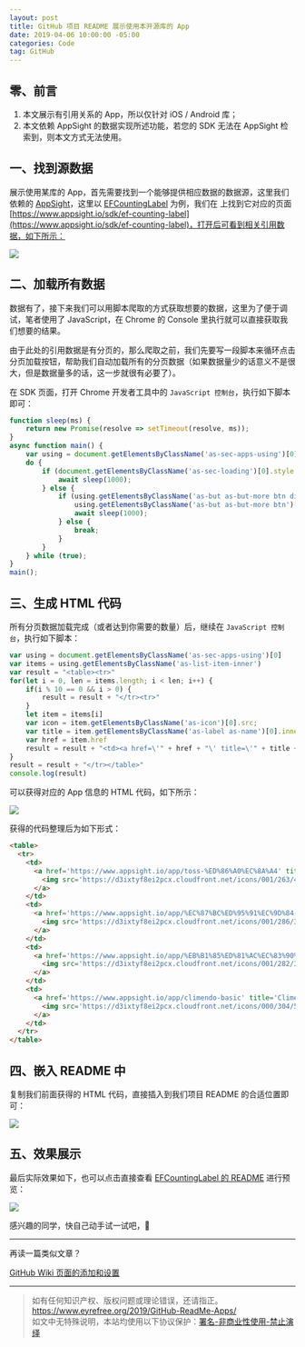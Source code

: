 ```yaml
---
layout: post
title: GitHub 项目 README 展示使用本开源库的 App
date: 2019-04-06 10:00:00 -05:00
categories: Code
tag: GitHub
---
```


## 零、前言

1. 本文展示有引用关系的 App，所以仅针对 iOS / Android 库；
2. 本文依赖 AppSight 的数据实现所述功能，若您的 SDK 无法在 AppSight 检索到，则本文方式无法使用。

## 一、找到源数据

展示使用某库的 App，首先需要找到一个能够提供相应数据的数据源，这里我们依赖的 [AppSight](https://www.appsight.io)，这里以 [EFCountingLabel](https://github.com/EFPrefix/EFCountingLabel) 为例，我们在 上找到它对应的页面 [https://www.appsight.io/sdk/ef-counting-label](https://www.appsight.io/sdk/ef-counting-label)，打开后可看到相关引用数据，如下所示：

![](/images/2019/GitHub-ReadMe-Apps/1.awebp)

## 二、加载所有数据

数据有了，接下来我们可以用脚本爬取的方式获取想要的数据，这里为了便于调试，笔者使用了 JavaScript，在 Chrome 的 Console 里执行就可以直接获取我们想要的结果。

由于此处的引用数据是有分页的，那么爬取之前，我们先要写一段脚本来循环点击分页加载按钮，帮助我们自动加载所有的分页数据（如果数据量少的话意义不是很大，但是数据量多的话，这一步就很有必要了）。

在 SDK 页面，打开 Chrome 开发者工具中的 `JavaScript 控制台`，执行如下脚本即可：

```javascript
function sleep(ms) {
    return new Promise(resolve => setTimeout(resolve, ms));
}
async function main() {
	var using = document.getElementsByClassName('as-sec-apps-using')[0];
	do {
		if (document.getElementsByClassName('as-sec-loading')[0].style.cssText == "display: block;") {
			await sleep(1000);
		} else {
			if (using.getElementsByClassName('as-but as-but-more btn disabled')[0] == null) {
				using.getElementsByClassName('as-but as-but-more btn')[0].click();
				await sleep(1000);
			} else {
				break;
			}
		}
	} while (true);
}
main();
```

## 三、生成 HTML 代码

所有分页数据加载完成（或者达到你需要的数量）后，继续在 `JavaScript 控制台`，执行如下脚本：

```javascript
var using = document.getElementsByClassName('as-sec-apps-using')[0]
var items = using.getElementsByClassName('as-list-item-inner')
var result = "<table><tr>"
for(let i = 0, len = items.length; i < len; i++) {
	if(i % 10 == 0 && i > 0) {
		result = result + "</tr><tr>"
	}
    let item = items[i]
    var icon = item.getElementsByClassName('as-icon')[0].src;
    var title = item.getElementsByClassName('as-label as-name')[0].innerHTML;
    var href = item.href
    result = result + "<td><a href=\'" + href + "\' title=\'" + title + "\'><img src=\'" + icon + "\'></a></td>"
}
result = result + "</tr></table>"
console.log(result)
```

可以获得对应的 App 信息的 HTML 代码，如下所示：

![](/images/2019/GitHub-ReadMe-Apps/2.awebp)

获得的代码整理后为如下形式：

```html
<table>
  <tr>
    <td>
      <a href='https://www.appsight.io/app/toss-%ED%86%A0%EC%8A%A4' title='토스'>
        <img src='https://d3ixtyf8ei2pcx.cloudfront.net/icons/001/263/485/media/small.png?1530945069'>
      </a>
    </td>
    <td>
      <a href='https://www.appsight.io/app/%EC%87%BC%ED%95%91%EC%9D%84-%EB%9A%9D%EB%94%B1-%ED%8B%B0%EB%AA%AC' title='티몬 - 오늘은 또 어떤 딜?'>
        <img src='https://d3ixtyf8ei2pcx.cloudfront.net/icons/001/286/380/media/small.png?1534301992'>
      </a>
    </td>
    <td>
      <a href='https://www.appsight.io/app/%EB%B1%85%ED%81%AC%EC%83%90%EB%9F%AC%EB%93%9C' title='뱅크샐러드'>
        <img src='https://d3ixtyf8ei2pcx.cloudfront.net/icons/001/282/332/media/small.png?1533591669'>
      </a>
    </td>
    <td>
      <a href='https://www.appsight.io/app/climendo-basic' title='Climendo Basic'>
        <img src='https://d3ixtyf8ei2pcx.cloudfront.net/icons/000/304/533/media/small.png?1481531280'>
      </a>
    </td>
  </tr>
</table>
```

## 四、嵌入 README 中

复制我们前面获得的 HTML 代码，直接插入到我们项目 README 的合适位置即可：

![](/images/2019/GitHub-ReadMe-Apps/3.awebp)

## 五、效果展示

最后实际效果如下，也可以点击直接查看 [EFCountingLabel 的 README](https://github.com/EFPrefix/EFCountingLabel/blob/master/README.md) 进行预览：

![](/images/2019/GitHub-ReadMe-Apps/4.awebp)

感兴趣的同学，快自己动手试一试吧，👻

---

再读一篇类似文章？

[GitHub Wiki 页面的添加和设置](https://www.eyrefree.org/2017/07/06/GitHub-Wiki-Introduction/)

---

> 如有任何知识产权、版权问题或理论错误，还请指正。   
> https://www.eyrefree.org/2019/GitHub-ReadMe-Apps/   
> 如文中无特殊说明，本站均使用以下协议保护：[署名-非商业性使用-禁止演绎](http://creativecommons.org/licenses/by-nc-nd/3.0/cn/)
